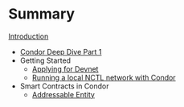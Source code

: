 # Summary

[Introduction](README.md)

- [Condor Deep Dive Part 1](./001.md)
- Getting Started
  - [Applying for Devnet](./033-devnet.md)
  - [Running a local NCTL network with Condor](./004-local-setup.md)
- Smart Contracts in Condor
  - [Addressable Entity](./XXX-addressable_entity.md)
